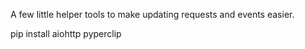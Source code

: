 A few little helper tools to make updating requests and events easier.

pip install aiohttp pyperclip